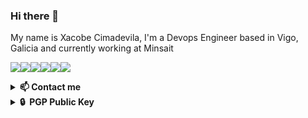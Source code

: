 ### Hi there 👋
My name is Xacobe Cimadevila, I'm a Devops Engineer based in Vigo, Galicia and currently working at Minsait

<a href="#"><img src="https://img.shields.io/badge/Ansible-000000?style=for-the-badge&logo=ansible&logoColor=white" /><img src="https://img.shields.io/badge/TERRAFORM-7B42BC?style=for-the-badge&logo=Terraform&logoColor=white" /><img src="https://img.shields.io/badge/Python-3776AB?style=for-the-badge&logo=python&logoColor=white" /><img src="https://img.shields.io/badge/kubernetes-326ce5.svg?&style=for-the-badge&logo=kubernetes&logoColor=white" /><img src="https://img.shields.io/badge/microsoft%20azure-0089D6?style=for-the-badge&logo=microsoft-azure&logoColor=white" /><img src="https://img.shields.io/badge/Docker-2CA5E0?style=for-the-badge&logo=docker&logoColor=white" /></a>
<details>
  <summary><b>📫 Contact me</b></summary>
  <br />
   <a href="https://es.linkedin.com/in/xacobecimadevila"><img src="https://img.shields.io/badge/LinkedIn-0077B5?style=for-the-badge&logo=linkedin&logoColor=white" /></a>
  <a href="mailto:xacobecm@protonmail.com"><img src="https://img.shields.io/badge/ProtonMail-8B89CC?style=for-the-badge&logo=protonmail&logoColor=white" /></a>
  <a href="https://discordapp.com/users/230078917602443265"><img src="https://img.shields.io/badge/Discord-7289DA?style=for-the-badge&logo=discord&logoColor=white" /></a>
</details>

</details>
<details>
  <summary><b>🔒&nbsp;&nbsp;PGP&nbsp;Public&nbsp;Key</b></summary>
  <br />

```
-----BEGIN PGP PUBLIC KEY BLOCK-----

mQINBGFf+f8BEADIO8H/MWVVawXciD8gUfYGaCQPthVqF5mr9p0HEYJSiJ8gjx2t
kvtI/9YFhMawX6o1eDF1rLQH+ElYEnJkvmvTXYg5WGIkYJN43sD6zhKamsJEE798
P6g09+g50m72RlqXbZ1KptrrM80vwUbGzFSxHl+G5BSWUyRodrti95aYaWSGVKFs
kU2TvZgHm/mbPLB7lR4rN7yUN3Tf1rb5pn57thFBYhLasR6lFwHxrDThoCcyIV89
2F2zLG26pzA6UjiX3X/HiGoNIKk3Yym9nszsbQUidVRfJE8X/DObAVv56+f6DfYb
xsgJ0ajGtSQOhzEir7NmIpApwN3aDXGFntTMFpnuLZ9yqtDnaoaJg/TMNXza8r6I
iPL/+23oIL2Iqw9O1bDglyGWe0PneZ6WWV7TW9wljab4P9D5LMRd8PeVlSycDOqZ
aZ4NuUwcv8CiH8KhyuSN4ehJXTZvdrtPF3F7ne5lTToH+0t60UFrzJecUaU9f5jd
2aaMj6foAsMQVYdCADqCAumZUVC/SheYg7s34FZJ29gq12Uvpvh7t9DFnTH+Pibn
XDcbSDqUCEsvfDsvrbbz5eT1xjeRSIAH1nFA7yXijCRYG7lv1pbenJPxVzXml1B6
qIUteDOrBK5bOGs+K27NH9pnF5SKW1fGY7/mf/+K88TX1+YBuR8Z6IDRLQARAQAB
tCtYYWNvYmUgQ2ltYWRldmlsYSA8eGFjb2JlY21AcHJvdG9ubWFpbC5jb20+iQJO
BBMBCgA4FiEETpaWbjgKcjREKu1gY6+aBT7bRYAFAmFf+f8CGwMFCwkIBwIGFQoJ
CAsCBBYCAwECHgECF4AACgkQY6+aBT7bRYBdvg/9FWFyB1BY0sbfiE4kqhcRyolJ
VBNdfM2J+6LqkkVAjcXID8RXf4uanVuWELGjeyfCAeOLn4AqElc6397KCurUY24U
Gg9OK+ltoxpbYRgNCxnmt5UBCxKg+rVrLH3YeZj+iVwoeP3awCBWPn1NtuTb1FAU
umPv7jbhvl1gKxjlZwsl26AsQHedFdtqq+HC35SsMgYrioJc+4o38LCQFIMpOVj0
GSxotVLrd2pwZeUXIysSkuj/MKSPkfVMgK44Xxfnnjj2BLSVW86MfNU8HlU5EjUG
cq62YHf6C5jdD9Y3Oa13wBR4KGizwij1KLHCW6ivrNY+TZCJiUbt+j6J1TDMrYvZ
ji712RNfHv2fBhYtzcR9W6gBUPrNMcUOuOSngxTrooauqGe7z9b/iTQADC1Ev2CH
NajGi8FIczYtpaKnFJeGYJx1e2eoOYNGKWLYQRFk+MjJuLiuZJSe4KGFApX/IBlB
ihLmYRt7OZeKU/1rgnRL9BqESRNagdogU9798hgXwlAAjnNCh33m14UuYdRc26rV
5sZr9bQsxU6FRgel7bfAsM+EdhIrnYY55IlEZT/XYTiz6LfZPKEeZAl6GXAePiul
yJ4Uoa/UXBegQPLyD5vZ6OiKOPGVMiQmxqDcHL2LNcWgf919LmP5o4cLhlntcp0A
biFbyVsFW79i0EfTiQS5Ag0EYV/5/wEQALQbjd3KP9/ueXxWizyV46frZy6GJEsm
NyGgS7KvaOPb/2avZpkHoLAHNd5/E4LZyw6Io01oCqdgA8r78OT+r8aVCHdnoUUk
2XQC3LGR1vGDPsJr7Vu0o1abaOy9dkfqpUhC25Fz9G9vxsoBCoDsPGcJqCmOhBO+
ZaPmnQqrdR8t4d2U7R5rDLMaD/w+w4Nm0Dh7YTS6wJ+48PNpxmsjBWxGeu4I2V8Y
vKvPrUNhYM8m/0tUZr25BjvHph/Bx9F+TT59cj52bZ1Xe6g7Krg8sRTlpn0D49AK
ZFvV9u0PhPBCMDGp3FxM9ytHDbwKra+xg4uh30+N9bhou3d51p4vsTFmJruvpCo/
rW4ydhNcVEkW5gvN0oiDfHTinSNeK3s1TAYuZKMu/jQo//gna7Umv/JAkW4UEVsS
K57X4Js1egYXbh+r96djEweMpzVJZecUJTZPiVpzjNhFHkFZbT9j/ksdxN2FwYOZ
SpVUqtjPK+tmJjQY1nG42P/RYr21WzroaxN/6NsoOuCsJoP899hKTgp6Tjyaqja2
mdY3yMo3/Sdeh6Ish7gTDkWf2XzoS07mgdY/nvmks6I3ifH06aFttBA9cF7NcQ16
Dc57qT7htI3Gbdr/04SxV+pO95nwpGQMxkwYDplM8tPumR+7lm0uG2CI6fy0x6IS
arxkGn3H3Zs7ABEBAAGJAjYEGAEKACAWIQROlpZuOApyNEQq7WBjr5oFPttFgAUC
YV/5/wIbDAAKCRBjr5oFPttFgODbEAC2xfj+8DMTZXTk1cDc1BhD9/ORVcBaCuLx
1qUGqCCFVfesQRqdH7RGH4v+nkcknT8owQDj9GJ3H36QJNSzd6sHKUWFUK2jJjig
FrBEaORJ9gFGuFyLNOWDmSXO1dOwj7sKxvJs2YchRr/ZM+ELCjRFg9PmzREF+DRK
rALnovPI8RuEtmqCD/eti4TWLBsEBPjaNZkskV7v+qvSIfJAd7Ya/H8RcOVwcyDp
rvvIcPCFHV2FC/jgDWuDbRlvS/vJPK9veJ1sZvN+arBvBtnN5ginAwghYcocYU9c
tVJBA7fDaLpS0fxQIluO/sGwnMjGLNohcEfg6KLxHg9iYYtkPQofStZ0B93I2w+z
WE52bYew8DKfubkTIYU11fsx3Z/BA5xnraQCGbwhAjOLtwZ4L1t5Oa+OjIuC6PR4
czINhoSaxXi6/hD9vF6fadCxWYn7MF9Rg96UL37IqHrQY4lKWA0xsOkgSBvbslAL
NGFA3SPP267DbBpPKI/8iiJ1gCh9fDLk0kTxZV2NssXJ2UcBKsXvsn0PLkeWtWuM
No/T0rUhRdM+oXo8S5u/udG5xxBXx08IPryrWx798e9mXPnC9/74fYvesex72KwA
opAb2i/08PHpt6jFzFoo/mrjLOJ4+3JrdUpQ+1PIlVEhg7fC9a64V86P/reHAgNP
7gvk5EDrqA==
=ARgH
-----END PGP PUBLIC KEY BLOCK-----
```
</details>
